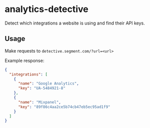 
# analytics-detective

Detect which integrations a website is using and find their API keys.

## Usage

Make requests to `detective.segment.com/?url=<url>`

Example response:

```json
{
  "integrations": [
    {
      "name": "Google Analytics",
      "key": "UA-5484921-8"
    },
    {
      "name": "Mixpanel",
      "key": "89f86c4aa2ce5b74cb47eb5ec95ad1f9"
    }
  ]
}
```